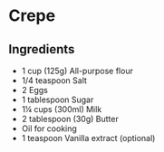 # Crepe

## Ingredients

- 1 cup (125g) All-purpose flour 
- 1/4 teaspoon Salt 
- 2 Eggs 
- 1 tablespoon Sugar 
- 1¼ cups (300ml) Milk 
- 2 tablespoon (30g) Butter 
- Oil for cooking 
- 1 teaspoon Vanilla extract (optional)
